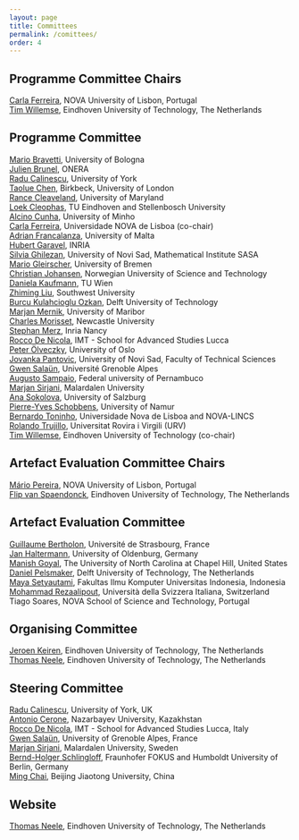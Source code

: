 ```yaml
---
layout: page
title: Committees
permalink: /comittees/
order: 4
---
```

## Programme Committee Chairs
[Carla Ferreira](http://ctp.di.fct.unl.pt/~cf/), NOVA University of Lisbon, Portugal  
[Tim Willemse](https://www.win.tue.nl/~timw/), Eindhoven University of Technology, The Netherlands

## Programme Committee
[Mario Bravetti](https://www.unibo.it/sitoweb/mario.bravetti/en), University of Bologna  
[Julien Brunel](https://www.onera.fr/en/staff/julien-brunel), ONERA  
[Radu Calinescu](https://www-users.york.ac.uk/~rcc516/), University of York  
[Taolue Chen](https://chentaolue.github.io/), Birkbeck, University of London  
[Rance Cleaveland](https://www.cs.umd.edu/~rance/), University of Maryland  
[Loek Cleophas](https://loekcleophas.github.io/), TU Eindhoven and Stellenbosch University  
[Alcino Cunha](https://alcinocunha.github.io/), University of Minho  
[Carla Ferreira](http://ctp.di.fct.unl.pt/~cf/), Universidade NOVA de Lisboa (co-chair)  
[Adrian Francalanza](https://staff.um.edu.mt/afra1/), University of Malta  
[Hubert Garavel](https://convecs.inria.fr/people/Hubert.Garavel/), INRIA  
[Silvia Ghilezan](http://imft.ftn.uns.ac.rs/silvia/Main), University of Novi Sad, Mathematical Institute SASA  
[Mario Gleirscher](https://www.gleirscher.at/mg/), University of Bremen  
[Christian Johansen](https://christian.johansenresearch.info/), Norwegian University of Science and Technology  
[Daniela Kaufmann](https://danielakaufmann.at/), TU Wien  
[Zhiming Liu](http://computer.swu.edu.cn/zhimingliu), Southwest University  
[Burcu Kulahcioglu Ozkan](https://burcuku.github.io/home/), Delft University of Technology  
[Marjan Mernik](https://lpm.feri.um.si/en/members/mernik/), University of Maribor  
[Charles Morisset](https://morisset.gitlab.io/mysite/), Newcastle University  
[Stephan Merz](https://members.loria.fr/Stephan.Merz/), Inria Nancy  
[Rocco De Nicola](https://sysma.imtlucca.it/pages/rocco-denicola/), IMT - School for Advanced Studies Lucca  
[Peter Ölveczky](https://olveczky.se/), University of Oslo  
[Jovanka Pantovic](https://sites.google.com/view/jovanka-pantovic/), University of Novi Sad, Faculty of Technical Sciences  
[Gwen Salaün](https://convecs.inria.fr/people/Gwen.Salaun/), Université Grenoble Alpes  
[Augusto Sampaio](https://www.cin.ufpe.br/~acas/), Federal university of Pernambuco  
[Marjan Sirjani](https://marjansirjani.github.io/Marjan-Sirjani/), Malardalen University  
[Ana Sokolova](https://www.cs.uni-salzburg.at/~anas/), University of Salzburg  
[Pierre-Yves Schobbens](https://directory.unamur.be/staff/pyschobb), University of Namur  
[Bernardo Toninho](http://ctp.di.fct.unl.pt/~btoninho/), Universidade Nova de Lisboa and NOVA-LINCS  
[Rolando Trujillo](https://rolandotr.bitbucket.io/), Universitat Rovira i Virgili (URV)  
[Tim Willemse](https://www.win.tue.nl/~timw/), Eindhoven University of Technology (co-chair)  


## Artefact Evaluation Committee Chairs
[Mário Pereira](https://mariojppereira.github.io/), NOVA University of Lisbon, Portugal  
[Flip van Spaendonck](https://research.tue.nl/nl/persons/flip-van-spaendonck), Eindhoven University of Technology, The Netherlands

## Artefact Evaluation Committee
[Guillaume Bertholon](https://www.eleves.ens.fr/home/gbertholon/), Université de Strasbourg, France  
[Jan Haltermann](https://uol.de/informatik/formale-methoden/team/jan-haltermann), University of Oldenburg, Germany  
[Manish Goyal](https://manishgcs.github.io/), The University of North Carolina at Chapel Hill, United States  
[Daniel Pelsmaker](https://www.tudelft.nl/ewi/over-de-faculteit/afdelingen/software-technology/computer-science-engineering-teaching-team/people/daniel-pelsmaeker), Delft University of Technology, The Netherlands  
[Maya Setyautami](https://www.researchgate.net/profile/Maya-Setyautami), Fakultas Ilmu Komputer Universitas Indonesia, Indonesia  
[Mohammad Rezaalipout](https://usi.to/469), Università della Svizzera Italiana, Switzerland  
Tiago Soares, NOVA School of Science and Technology, Portugal

## Organising Committee
[Jeroen Keiren](http://jeroenkeiren.nl/), Eindhoven University of Technology, The Netherlands  
[Thomas Neele](https://tneele.com/), Eindhoven University of Technology, The Netherlands

## Steering Committee
[Radu Calinescu](https://www-users.cs.york.ac.uk/~raduc/), University of York, UK  
[Antonio Cerone](https://nu.edu.kz/faculty/antonio-cerone), Nazarbayev University, Kazakhstan  
[Rocco De Nicola](https://www.imtlucca.it/it/rocco.denicola), IMT - School for Advanced Studies Lucca, Italy  
[Gwen Salaün](http://convecs.inria.fr/people/Gwen.Salaun/), University of Grenoble Alpes, France  
[Marjan Sirjani](http://www.ru.is/faculty/marjan/), Malardalen University, Sweden  
[Bernd-Holger Schlingloff](https://www.fokus.fraunhofer.de/usr/de_schlingloff), Fraunhofer FOKUS and Humboldt University of Berlin, Germany  
[Ming Chai](https://faculty.bjtu.edu.cn/trans/8937.html), Beijing Jiaotong University, China

## Website
[Thomas Neele](https://tneele.com/), Eindhoven University of Technology, The Netherlands
